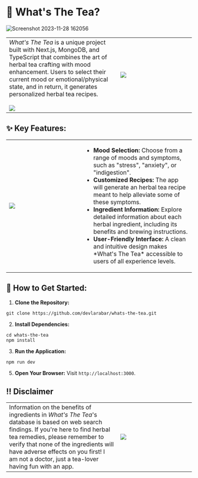 # 🍵 What's The Tea?


![Screenshot 2023-11-28 162056](https://github.com/devlarabar/whats-the-tea/assets/122644200/3f902ce6-b83e-49e9-aec2-d530937dc982)


<table>
   <tr>
      <td width="60%">
         <em>What's The Tea</em> is a unique project built with Next.js, MongoDB, and TypeScript that combines the art of herbal tea crafting with mood enhancement. Users to select their current mood or emotional/physical state, and in return, it generates personalized herbal tea recipes.
         <br><br>
         <img src="https://skillicons.dev/icons?i=typescript,react,next,tailwind,mongodb," />
      </td>
      <td>
         <img src="https://media.tenor.com/4Co-QccFjp8AAAAC/whats-the.gif" style="margin: auto;">
      </td>
   </tr>
</table>

## ✨ Key Features:

<table>
   <tr>
      <td>
         <img src="https://media.tenor.com/VH5sTDquOrIAAAAC/thats-the-tea-jaida-essence-hall.gif">
      </td>
      <td width="60%">
         <ul>
            <li>
               <strong>Mood Selection:</strong> Choose from a range of moods and symptoms, such as "stress", "anxiety", or "indigestion".
            </li>
            <li>
               <strong>Customized Recipes:</strong> The app will generate an herbal tea recipe meant to help alleviate some of these symptoms.
            </li>
            <li>
               <strong>Ingredient Information:</strong> Explore detailed information about each herbal ingredient, including its benefits and brewing instructions.
            </li>
            <li>
               <strong>User-Friendly Interface:</strong> A clean and intuitive design makes *What's The Tea* accessible to users of all experience levels.
            </li>
      </td>
   </tr>
</table>

## 📜 How to Get Started:

1. **Clone the Repository:**
```
git clone https://github.com/devlarabar/whats-the-tea.git
```

2. **Install Dependencies:**
```
cd whats-the-tea
npm install
```

3. **Run the Application:**
```
npm run dev
```

5. **Open Your Browser:**
Visit `http://localhost:3000`.

## ‼️ Disclaimer

<table>
   <tr>
      <td width="60%">
         Information on the benefits of ingredients in <em>What's The Tea</em>'s database is based on web search findings. If you're here to find herbal tea remedies, please remember to verify that none of the ingredients will have adverse effects on you first! I am not a doctor, just a tea-lover having fun with an app.
      </td>
      <td>
         <img src="https://media.tenor.com/G7X9exg08KIAAAAC/rupaul-all-tea.gif">
      </td>
   </tr>
</table>
